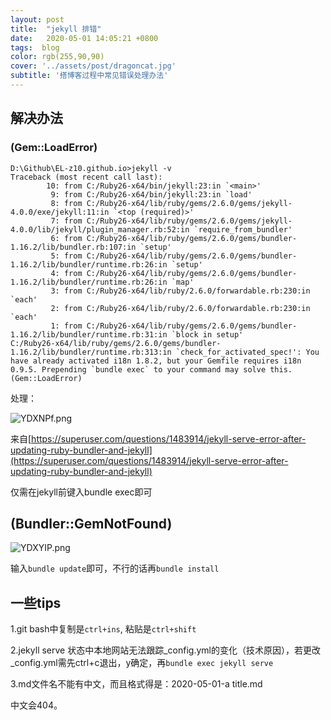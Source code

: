 ```yaml
---
layout: post
title:  "jekyll 排错"
date:   2020-05-01 14:05:21 +0800
tags:  blog
color: rgb(255,90,90)
cover: '../assets/post/dragoncat.jpg'
subtitle: '搭博客过程中常见错误处理办法'
---
```




## 解决办法

### (Gem::LoadError)

```
D:\Github\EL-z10.github.io>jekyll -v
Traceback (most recent call last):
        10: from C:/Ruby26-x64/bin/jekyll:23:in `<main>'
         9: from C:/Ruby26-x64/bin/jekyll:23:in `load'
         8: from C:/Ruby26-x64/lib/ruby/gems/2.6.0/gems/jekyll-4.0.0/exe/jekyll:11:in `<top (required)>'
         7: from C:/Ruby26-x64/lib/ruby/gems/2.6.0/gems/jekyll-4.0.0/lib/jekyll/plugin_manager.rb:52:in `require_from_bundler'
         6: from C:/Ruby26-x64/lib/ruby/gems/2.6.0/gems/bundler-1.16.2/lib/bundler.rb:107:in `setup'
         5: from C:/Ruby26-x64/lib/ruby/gems/2.6.0/gems/bundler-1.16.2/lib/bundler/runtime.rb:26:in `setup'
         4: from C:/Ruby26-x64/lib/ruby/gems/2.6.0/gems/bundler-1.16.2/lib/bundler/runtime.rb:26:in `map'
         3: from C:/Ruby26-x64/lib/ruby/2.6.0/forwardable.rb:230:in `each'
         2: from C:/Ruby26-x64/lib/ruby/2.6.0/forwardable.rb:230:in `each'
         1: from C:/Ruby26-x64/lib/ruby/gems/2.6.0/gems/bundler-1.16.2/lib/bundler/runtime.rb:31:in `block in setup'
C:/Ruby26-x64/lib/ruby/gems/2.6.0/gems/bundler-1.16.2/lib/bundler/runtime.rb:313:in `check_for_activated_spec!': You have already activated i18n 1.8.2, but your Gemfile requires i18n 0.9.5. Prepending `bundle exec` to your command may solve this. (Gem::LoadError)
```

处理：

![YDXNPf.png](https://s1.ax1x.com/2020/05/15/YDXNPf.png)

来自[https://superuser.com/questions/1483914/jekyll-serve-error-after-updating-ruby-bundler-and-jekyll](https://superuser.com/questions/1483914/jekyll-serve-error-after-updating-ruby-bundler-and-jekyll)



仅需在jekyll前键入bundle exec即可

## (Bundler::GemNotFound)

![YDXYIP.png](https://s1.ax1x.com/2020/05/15/YDXYIP.png)

输入`bundle update`即可，不行的话再`bundle install`

## 一些tips

1.git bash中复制是`ctrl+ins`, 粘贴是`ctrl+shift`

2.jekyll serve 状态中本地网站无法跟踪_config.yml的变化（技术原因），若更改 _config.yml需先ctrl+c退出，y确定，再`bundle exec jekyll serve`

3.md文件名不能有中文，而且格式得是：2020-05-01-a title.md

中文会404。





